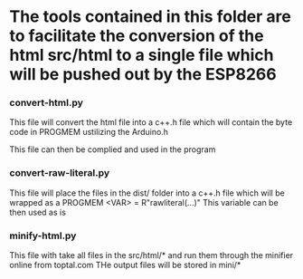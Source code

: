 # The tools contained in this folder are to facilitate the conversion of the html src/html to a single file which will be pushed out by the ESP8266

### convert-html.py

This file will convert the html file into a c++.h file which will contain the byte code in PROGMEM ustilizing the Arduino.h

This file can then be complied and used in the program

### convert-raw-literal.py

This file will place the files in the dist/ folder into a c++.h file which will be wrapped as a PROGMEM <VAR\> = R"rawliteral(...)"
This variable can be then used as is

### minify-html.py

This file with take all files in the src/html/* and run them through the minifier online from toptal.com
THe output files will be stored in mini/*